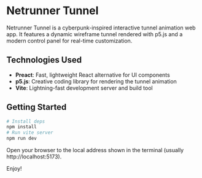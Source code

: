 # Netrunner Tunnel

Netrunner Tunnel is a cyberpunk-inspired interactive tunnel animation web app. It features a dynamic wireframe tunnel rendered with p5.js and a modern control panel for real-time customization.

## Technologies Used

- **Preact**: Fast, lightweight React alternative for UI components
- **p5.js**: Creative coding library for rendering the tunnel animation
- **Vite**: Lightning-fast development server and build tool

## Getting Started

```sh
# Install deps
npm install
# Run vite server
npm run dev
```

Open your browser to the local address shown in the terminal (usually http://localhost:5173).

Enjoy!
